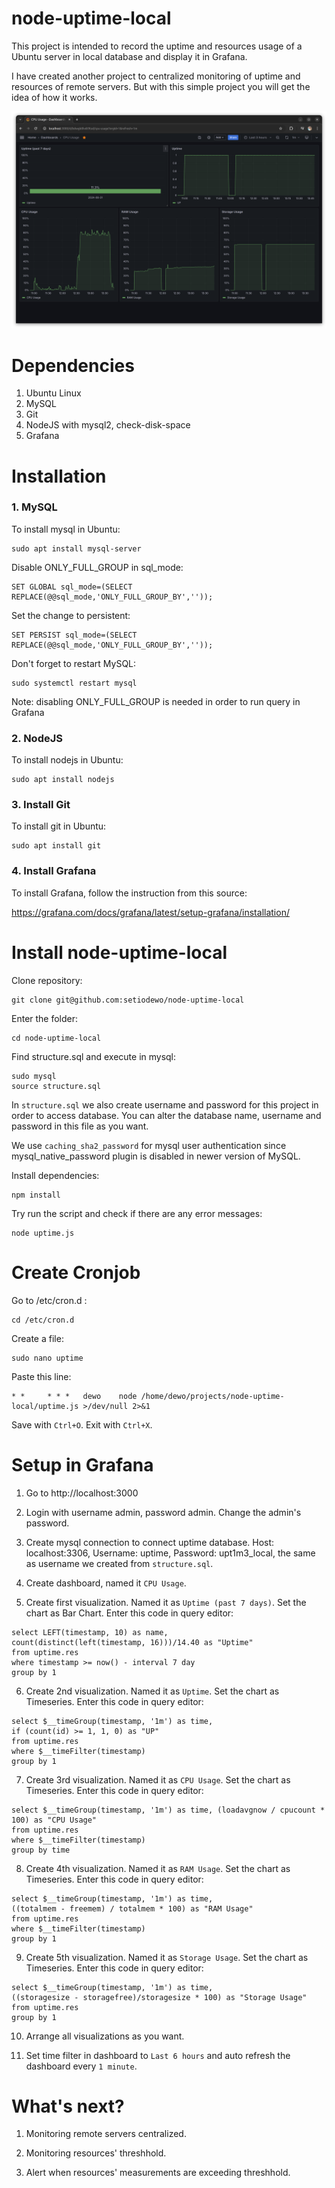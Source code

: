 # node-uptime-local

This project is intended to record the uptime and resources usage of a Ubuntu server in local database and display it in Grafana. 

I have created another project to centralized monitoring of uptime and resources of remote servers. But with this simple project you will get the idea of how it works.

![Screenshot](./screenshot1.png)


# Dependencies

1. Ubuntu Linux
2. MySQL
3. Git
4. NodeJS with mysql2, check-disk-space
5. Grafana


# Installation

### 1. MySQL

To install mysql in Ubuntu:

```
sudo apt install mysql-server
```

Disable ONLY_FULL_GROUP in sql_mode:

```
SET GLOBAL sql_mode=(SELECT REPLACE(@@sql_mode,'ONLY_FULL_GROUP_BY',''));
```

Set the change to persistent:

```
SET PERSIST sql_mode=(SELECT REPLACE(@@sql_mode,'ONLY_FULL_GROUP_BY',''));
```

Don't forget to restart MySQL:

```
sudo systemctl restart mysql
```

Note: disabling ONLY_FULL_GROUP is needed in order to run query in Grafana

### 2. NodeJS

To install nodejs in Ubuntu:

```
sudo apt install nodejs
```

### 3. Install Git

To install git in Ubuntu:

```
sudo apt install git
```

### 4. Install Grafana

To install Grafana, follow the instruction from this source:

https://grafana.com/docs/grafana/latest/setup-grafana/installation/


# Install node-uptime-local

Clone repository:

```
git clone git@github.com:setiodewo/node-uptime-local
```

Enter the folder:

```
cd node-uptime-local
```

Find structure.sql and execute in mysql:

```
sudo mysql
source structure.sql
```

In `structure.sql` we also create username and password for this project in order to access database. You can alter the database name, username and password in this file as you want.

We use `caching_sha2_password` for mysql user authentication since mysql_native_password plugin is disabled in newer version of MySQL.

Install dependencies:

```
npm install
```

Try run the script and check if there are any error messages:

```
node uptime.js
```


# Create Cronjob

Go to /etc/cron.d :

```
cd /etc/cron.d
```

Create a file:

```
sudo nano uptime
```

Paste this line:

```
* *     * * *   dewo    node /home/dewo/projects/node-uptime-local/uptime.js >/dev/null 2>&1
```

Save with `Ctrl+O`. Exit with `Ctrl+X`.


# Setup in Grafana

1. Go to http://localhost:3000

2. Login with username admin, password admin. Change the admin's password.

3. Create mysql connection to connect uptime database. Host: localhost:3306, Username: uptime, Password: upt1m3_local, the same as username we created from `structure.sql`.

4. Create dashboard, named it `CPU Usage`.

5. Create first visualization. Named it as `Uptime (past 7 days)`. Set the chart as Bar Chart. Enter this code in query editor:
```
select LEFT(timestamp, 10) as name,
count(distinct(left(timestamp, 16)))/14.40 as "Uptime"
from uptime.res
where timestamp >= now() - interval 7 day
group by 1
```

6. Create 2nd visualization. Named it as `Uptime`. Set the chart as Timeseries. Enter this code in query editor:
```
select $__timeGroup(timestamp, '1m') as time,
if (count(id) >= 1, 1, 0) as "UP"
from uptime.res
where $__timeFilter(timestamp) 
group by 1
```

7. Create 3rd visualization. Named it as `CPU Usage`. Set the chart as Timeseries. Enter this code in query editor:
```
select $__timeGroup(timestamp, '1m') as time, (loadavgnow / cpucount * 100) as "CPU Usage"
from uptime.res
where $__timeFilter(timestamp)
group by time
```

8. Create 4th visualization. Named it as `RAM Usage`. Set the chart as Timeseries. Enter this code in query editor:
```
select $__timeGroup(timestamp, '1m') as time,
((totalmem - freemem) / totalmem * 100) as "RAM Usage"
from uptime.res
where $__timeFilter(timestamp) 
group by 1
```

9. Create 5th visualization. Named it as `Storage Usage`. Set the chart as Timeseries. Enter this code in query editor:
```
select $__timeGroup(timestamp, '1m') as time,
((storagesize - storagefree)/storagesize * 100) as "Storage Usage"
from uptime.res
group by 1
```

10. Arrange all visualizations as you want.

11. Set time filter in dashboard to `Last 6 hours` and auto refresh the dashboard every `1 minute`.


# What's next?

1. Monitoring remote servers centralized.

2. Monitoring resources' threshhold.

3. Alert when resources' measurements are exceeding threshhold.